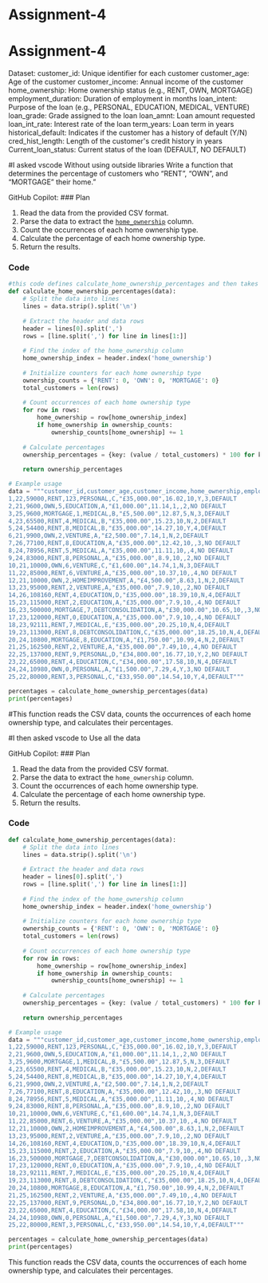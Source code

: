 # Assignment-4
# Assignment-4
Dataset: 
customer_id: Unique identifier for each customer
customer_age: Age of the customer
customer_income: Annual income of the customer
home_ownership: Home ownership status (e.g., RENT, OWN, MORTGAGE)
employment_duration: Duration of employment in months
loan_intent: Purpose of the loan (e.g., PERSONAL, EDUCATION, MEDICAL, VENTURE)
loan_grade: Grade assigned to the loan
loan_amnt: Loan amount requested
loan_int_rate: Interest rate of the loan
term_years: Loan term in years
historical_default: Indicates if the customer has a history of default (Y/N)
cred_hist_length: Length of the customer's credit history in years
Current_loan_status: Current status of the loan (DEFAULT, NO DEFAULT)

#I asked vscode Without using outside libraries Write a function that determines the percentage of customers who “RENT”, “OWN”, and “MORTGAGE” their home.”


GitHub Copilot: ### Plan
1. Read the data from the provided CSV format.
2. Parse the data to extract the [`home_ownership`](command:_github.copilot.openSymbolFromReferences?%5B%22%22%2C%5B%7B%22uri%22%3A%7B%22scheme%22%3A%22file%22%2C%22authority%22%3A%22%22%2C%22path%22%3A%22%2FC%3A%2FUsers%2Fthoma%2FDownloads%2Floan.py%22%2C%22query%22%3A%22%22%2C%22fragment%22%3A%22%22%7D%2C%22pos%22%3A%7B%22line%22%3A0%2C%22character%22%3A41%7D%7D%5D%2C%22d1657f38-facb-410e-8e54-00519a823957%22%5D "Go to definition") column.
3. Count the occurrences of each home ownership type.
4. Calculate the percentage of each home ownership type.
5. Return the results.

### Code
```python
#this code defines calculate_home_ownership_percentages and then takes it as one argument labelled as data
def calculate_home_ownership_percentages(data):
    # Split the data into lines
    lines = data.strip().split('\n')
    
    # Extract the header and data rows
    header = lines[0].split(',')
    rows = [line.split(',') for line in lines[1:]]
    
    # Find the index of the home_ownership column
    home_ownership_index = header.index('home_ownership')
    
    # Initialize counters for each home ownership type
    ownership_counts = {'RENT': 0, 'OWN': 0, 'MORTGAGE': 0}
    total_customers = len(rows)
    
    # Count occurrences of each home ownership type
    for row in rows:
        home_ownership = row[home_ownership_index]
        if home_ownership in ownership_counts:
            ownership_counts[home_ownership] += 1
    
    # Calculate percentages
    ownership_percentages = {key: (value / total_customers) * 100 for key, value in ownership_counts.items()}
    
    return ownership_percentages

# Example usage
data = """customer_id,customer_age,customer_income,home_ownership,employment_duration,loan_intent,loan_grade,loan_amnt,loan_int_rate,term_years,historical_default,cred_hist_length,Current_loan_status
1,22,59000,RENT,123,PERSONAL,C,"£35,000.00",16.02,10,Y,3,DEFAULT
2,21,9600,OWN,5,EDUCATION,A,"£1,000.00",11.14,1,,2,NO DEFAULT
3,25,9600,MORTGAGE,1,MEDICAL,B,"£5,500.00",12.87,5,N,3,DEFAULT
4,23,65500,RENT,4,MEDICAL,B,"£35,000.00",15.23,10,N,2,DEFAULT
5,24,54400,RENT,8,MEDICAL,B,"£35,000.00",14.27,10,Y,4,DEFAULT
6,21,9900,OWN,2,VENTURE,A,"£2,500.00",7.14,1,N,2,DEFAULT
7,26,77100,RENT,8,EDUCATION,A,"£35,000.00",12.42,10,,3,NO DEFAULT
8,24,78956,RENT,5,MEDICAL,A,"£35,000.00",11.11,10,,4,NO DEFAULT
9,24,83000,RENT,8,PERSONAL,A,"£35,000.00",8.9,10,,2,NO DEFAULT
10,21,10000,OWN,6,VENTURE,C,"£1,600.00",14.74,1,N,3,DEFAULT
11,22,85000,RENT,6,VENTURE,A,"£35,000.00",10.37,10,,4,NO DEFAULT
12,21,10000,OWN,2,HOMEIMPROVEMENT,A,"£4,500.00",8.63,1,N,2,DEFAULT
13,23,95000,RENT,2,VENTURE,A,"£35,000.00",7.9,10,,2,NO DEFAULT
14,26,108160,RENT,4,EDUCATION,D,"£35,000.00",18.39,10,N,4,DEFAULT
15,23,115000,RENT,2,EDUCATION,A,"£35,000.00",7.9,10,,4,NO DEFAULT
16,23,500000,MORTGAGE,7,DEBTCONSOLIDATION,A,"£30,000.00",10.65,10,,3,NO DEFAULT
17,23,120000,RENT,0,EDUCATION,A,"£35,000.00",7.9,10,,4,NO DEFAULT
18,23,92111,RENT,7,MEDICAL,E,"£35,000.00",20.25,10,N,4,DEFAULT
19,23,113000,RENT,8,DEBTCONSOLIDATION,C,"£35,000.00",18.25,10,N,4,DEFAULT
20,24,10800,MORTGAGE,8,EDUCATION,A,"£1,750.00",10.99,4,N,2,DEFAULT
21,25,162500,RENT,2,VENTURE,A,"£35,000.00",7.49,10,,4,NO DEFAULT
22,25,137000,RENT,9,PERSONAL,D,"£34,800.00",16.77,10,Y,2,NO DEFAULT
23,22,65000,RENT,4,EDUCATION,C,"£34,000.00",17.58,10,N,4,DEFAULT
24,24,10980,OWN,0,PERSONAL,A,"£1,500.00",7.29,4,Y,3,NO DEFAULT
25,22,80000,RENT,3,PERSONAL,C,"£33,950.00",14.54,10,Y,4,DEFAULT"""

percentages = calculate_home_ownership_percentages(data)
print(percentages)
```

#This function reads the CSV data, counts the occurrences of each home ownership type, and calculates their percentages.

#I then asked vscode to Use all the data

GitHub Copilot: ### Plan
1. Read the data from the provided CSV format.
2. Parse the data to extract the `home_ownership` column.
3. Count the occurrences of each home ownership type.
4. Calculate the percentage of each home ownership type.
5. Return the results.

### Code
```python
def calculate_home_ownership_percentages(data):
    # Split the data into lines
    lines = data.strip().split('\n')
    
    # Extract the header and data rows
    header = lines[0].split(',')
    rows = [line.split(',') for line in lines[1:]]
    
    # Find the index of the home_ownership column
    home_ownership_index = header.index('home_ownership')
    
    # Initialize counters for each home ownership type
    ownership_counts = {'RENT': 0, 'OWN': 0, 'MORTGAGE': 0}
    total_customers = len(rows)
    
    # Count occurrences of each home ownership type
    for row in rows:
        home_ownership = row[home_ownership_index]
        if home_ownership in ownership_counts:
            ownership_counts[home_ownership] += 1
    
    # Calculate percentages
    ownership_percentages = {key: (value / total_customers) * 100 for key, value in ownership_counts.items()}
    
    return ownership_percentages

# Example usage
data = """customer_id,customer_age,customer_income,home_ownership,employment_duration,loan_intent,loan_grade,loan_amnt,loan_int_rate,term_years,historical_default,cred_hist_length,Current_loan_status
1,22,59000,RENT,123,PERSONAL,C,"£35,000.00",16.02,10,Y,3,DEFAULT
2,21,9600,OWN,5,EDUCATION,A,"£1,000.00",11.14,1,,2,NO DEFAULT
3,25,9600,MORTGAGE,1,MEDICAL,B,"£5,500.00",12.87,5,N,3,DEFAULT
4,23,65500,RENT,4,MEDICAL,B,"£35,000.00",15.23,10,N,2,DEFAULT
5,24,54400,RENT,8,MEDICAL,B,"£35,000.00",14.27,10,Y,4,DEFAULT
6,21,9900,OWN,2,VENTURE,A,"£2,500.00",7.14,1,N,2,DEFAULT
7,26,77100,RENT,8,EDUCATION,A,"£35,000.00",12.42,10,,3,NO DEFAULT
8,24,78956,RENT,5,MEDICAL,A,"£35,000.00",11.11,10,,4,NO DEFAULT
9,24,83000,RENT,8,PERSONAL,A,"£35,000.00",8.9,10,,2,NO DEFAULT
10,21,10000,OWN,6,VENTURE,C,"£1,600.00",14.74,1,N,3,DEFAULT
11,22,85000,RENT,6,VENTURE,A,"£35,000.00",10.37,10,,4,NO DEFAULT
12,21,10000,OWN,2,HOMEIMPROVEMENT,A,"£4,500.00",8.63,1,N,2,DEFAULT
13,23,95000,RENT,2,VENTURE,A,"£35,000.00",7.9,10,,2,NO DEFAULT
14,26,108160,RENT,4,EDUCATION,D,"£35,000.00",18.39,10,N,4,DEFAULT
15,23,115000,RENT,2,EDUCATION,A,"£35,000.00",7.9,10,,4,NO DEFAULT
16,23,500000,MORTGAGE,7,DEBTCONSOLIDATION,A,"£30,000.00",10.65,10,,3,NO DEFAULT
17,23,120000,RENT,0,EDUCATION,A,"£35,000.00",7.9,10,,4,NO DEFAULT
18,23,92111,RENT,7,MEDICAL,E,"£35,000.00",20.25,10,N,4,DEFAULT
19,23,113000,RENT,8,DEBTCONSOLIDATION,C,"£35,000.00",18.25,10,N,4,DEFAULT
20,24,10800,MORTGAGE,8,EDUCATION,A,"£1,750.00",10.99,4,N,2,DEFAULT
21,25,162500,RENT,2,VENTURE,A,"£35,000.00",7.49,10,,4,NO DEFAULT
22,25,137000,RENT,9,PERSONAL,D,"£34,800.00",16.77,10,Y,2,NO DEFAULT
23,22,65000,RENT,4,EDUCATION,C,"£34,000.00",17.58,10,N,4,DEFAULT
24,24,10980,OWN,0,PERSONAL,A,"£1,500.00",7.29,4,Y,3,NO DEFAULT
25,22,80000,RENT,3,PERSONAL,C,"£33,950.00",14.54,10,Y,4,DEFAULT"""

percentages = calculate_home_ownership_percentages(data)
print(percentages)
```

This function reads the CSV data, counts the occurrences of each home ownership type, and calculates their percentages.
